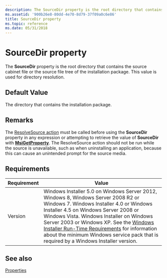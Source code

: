 ```yaml
---
description: The SourceDir property is the root directory that contains the source cabinet file or the source file tree of the installation package. This value is used for directory resolution.
ms.assetid: '900b26e8-80dd-4e70-8d79-37f09a0c6e86'
title: SourceDir property
ms.topic: reference
ms.date: 05/31/2018
---
```


# SourceDir property

The **SourceDir** property is the root directory that contains the source cabinet file or the source file tree of the installation package. This value is used for directory resolution.

## Default Value

The directory that contains the installation package.

## Remarks

The [ResolveSource action](resolvesource-action.md) must be called before using the **SourceDir** property in any expression or attempting to retrieve the value of **SourceDir** with [**MsiGetProperty**](/windows/desktop/api/Msiquery/nf-msiquery-msigetpropertya). The ResolveSource action should not be run while the source is unavailable, such as when uninstalling an application, because this can cause an unintended prompt for the source media.

## Requirements



| Requirement | Value |
|--------------------|--------------------------------------------------------------------------------------------------------------------------------------------------------------------------------------------------------------------------------------------------------------------------------------------------------------------------------------------------------------------------------------------------------------------------------------------------|
| Version<br/> | Windows Installer 5.0 on Windows Server 2012, Windows 8, Windows Server 2008 R2 or Windows 7. Windows Installer 4.0 or Windows Installer 4.5 on Windows Server 2008 or Windows Vista. Windows Installer on Windows Server 2003 or Windows XP. See the [Windows Installer Run-Time Requirements](windows-installer-portal.md) for information about the minimum Windows service pack that is required by a Windows Installer version.<br/> |



## See also

<dl> <dt>

[Properties](properties.md)
</dt> </dl>

 

 





